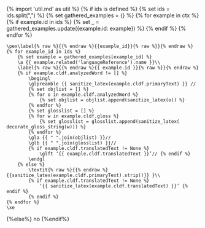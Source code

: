 {% import 'util.md' as util %}
{% if ids is defined %}
    {% set ids = ids.split(",") %}
    {% set gathered_examples = {} %}
        {% for example in ctx %}
            {% if example.id in ids %}
                {% set _ = gathered_examples.update({example.id: example}) %}
            {% endif %}
        {% endfor %}
```{=latex}
\pex\label{% raw %}{{% endraw %}{{example_id}}{% raw %}}{% endraw %}
{% for example_id in ids %}
    {% set example = gathered_examples[example_id] %}
    \a {{ example.related('languageReference').name }}\\
    \label{% raw %}{{% endraw %}{{ example.id }}{% raw %}}{% endraw %}
    {% if example.cldf.analyzedWord != [] %}
        \begingl
        \glpreamble {{ sanitize_latex(example.cldf.primaryText) }} //
        {% set objlist = [] %}
        {% for o in example.cldf.analyzedWord %}
            {% set objlist = objlist.append(sanitize_latex(o)) %}
        {% endfor %}
        {% set glosslist = [] %}
        {% for w in example.cldf.gloss %}
            {% set glosslist = glosslist.append(sanitize_latex(     decorate_gloss_string(w))) %}
        {% endfor %}
        \gla {{ " ".join(objlist) }}//
        \glb {{ " ".join(glosslist) }}//
        {% if example.cldf.translatedText != None %}
            \glft ‘{{ example.cldf.translatedText }}’// {% endif %} 
        \endgl 
    {% else %}
        \textit{% raw %}{{% endraw %}{{sanitize_latex(example.cldf.primaryText).strip()}} }\\
        {% if example.cldf.translatedText != None %}
            ‘{{ sanitize_latex(example.cldf.translatedText) }}’ {% endif %}
        {% endif %}
{% endfor %}
\xe
```
{%else%}
no
{%endif%}


